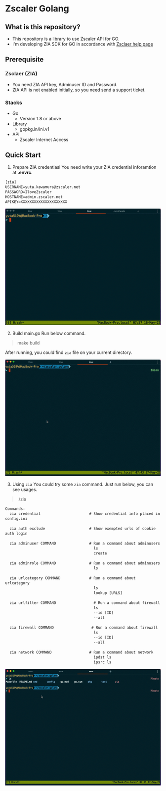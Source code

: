 # Zscaler Golang

## What is this repository?

- This repository is a library to use Zscaler API for GO.
- I'm developing ZIA SDK for GO in accordance with [Zsclaer help page](https://help.zscaler.com/zia/api/)


## Prerequisite

### Zsclaer (ZIA)
- You need ZIA API key, Adminuser ID and Password.
- ZIA API is not enabled initially, so you need send a support ticket.

### Stacks
- Go
    - Version 1.8 or above
- Library
    - gopkg.in/ini.v1
- API
  - Zscaler Internet Access


## Quick Start

1. Prepare ZIA credentiasl
You need write your ZIA credential inforamtion at **.envrc**.
```
[zia]
USERNAME=yuta.kawamura@zscaler.net
PASSWORD=IloveZscaler
HOSTNAME=admin.zscaler.net
APIKEY=XXXXXXXXXXXXXXXXXXXXX
```
<img src="https://raw.githubusercontent.com/yuta519/assets/master/zscaler_golang/setup.gif" alt="How to setup">

2. Build main.go
Run below command.
> make build

After running, you could find `zia` file on your current directory.

<img src="https://raw.githubusercontent.com/yuta519/assets/master/zscaler_golang/build.gif" alt="How to build">


3. Using `zia`
You could try some `zia` command. Just run below, you can see usages.
> ./zia

```
Commands:
  zia credential                      # Show credential info placed in config.ini

  zia auth exclude                    # Show exempted urls of cookie auth login

  zia adminuser COMMAND               # Run a command about adminusers
                                        ls
                                        create

  zia adminrole COMMAND               # Run a command about adminusers
                                        ls

  zia urlcategory COMMAND             # Run a command about urlcategory
                                        ls
                                        lookup [URLS]

  zia urlfilter COMMAND                 # Run a command about firewall
                                        ls
                                        --id [ID]
                                        --all

  zia firewall COMMAND                 # Run a command about firewall
                                        ls
                                        --id [ID]
                                        --all

  zia network COMMAND                 # Run a command about network
                                        ipdst ls
                                        ipsrc ls

```
<img src="https://raw.githubusercontent.com/yuta519/assets/master/zscaler_golang/initial_run.gif" alt="How to build">
